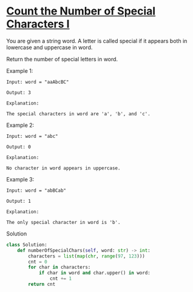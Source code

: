 # [Count the Number of Special Characters I](https://leetcode.com/problems/count-the-number-of-special-characters-i/description/)

You are given a string word. A letter is called special if it appears both in lowercase and uppercase in word.

Return the number of special letters in word.

Example 1:
```
Input: word = "aaAbcBC"

Output: 3

Explanation:

The special characters in word are 'a', 'b', and 'c'.
```
Example 2:
```
Input: word = "abc"

Output: 0

Explanation:

No character in word appears in uppercase.
```
Example 3:
```
Input: word = "abBCab"

Output: 1

Explanation:

The only special character in word is 'b'.
```
Solution
```python
class Solution:
    def numberOfSpecialChars(self, word: str) -> int:
        characters = list(map(chr, range(97, 123)))
        cnt = 0
        for char in characters:
            if char in word and char.upper() in word:
                cnt += 1
        return cnt
```
